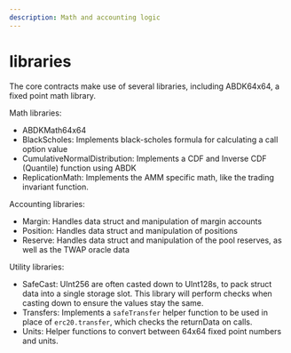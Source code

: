 ```yaml
---
description: Math and accounting logic
---
```


# libraries

The core contracts make use of several libraries, including ABDK64x64, a fixed point math library.

Math libraries:

* ABDKMath64x64
* BlackScholes: Implements black-scholes formula for calculating a call option value
* CumulativeNormalDistribution: Implements a CDF and Inverse CDF \(Quantile\) function using ABDK
* ReplicationMath: Implements the AMM specific math, like the trading invariant function.

Accounting libraries:

* Margin: Handles data struct and manipulation of margin accounts
* Position: Handles data struct and manipulation of positions
* Reserve: Handles data struct and manipulation of the pool reserves, as well as the TWAP oracle data

Utility libraries:

* SafeCast: UInt256 are often casted down to UInt128s, to pack struct data into a single storage slot. This library will perform checks when casting down to ensure the values stay the same.
* Transfers: Implements a `safeTransfer` helper function to be used in place of `erc20.transfer`, which checks the returnData on calls.
* Units: Helper functions to convert between 64x64 fixed point numbers and units.

